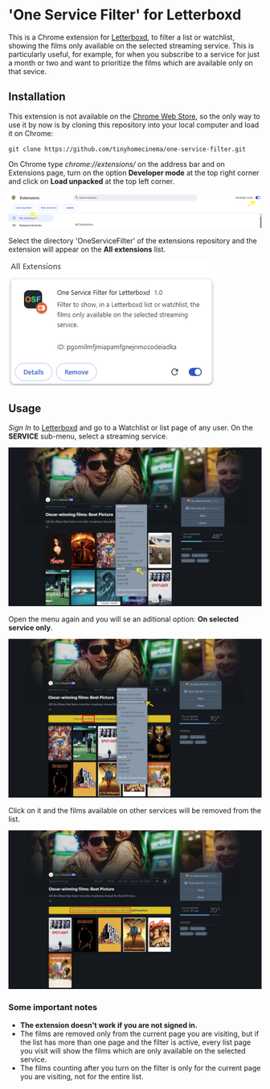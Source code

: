 # 'One Service Filter' for Letterboxd

This is a Chrome extension for [Letterboxd](https://letterboxd.com/), to filter a list or watchlist, showing the films only available on the selected streaming service. This is particularly useful, for example, for when you subscribe to a service for just a month or two and want to prioritize the films which are available only on that sevice.

## Installation

This extension is not available on the [Chrome Web Store](https://chromewebstore.google.com/), so the only way to use it by now is by cloning this repository into your local computer and load it on Chrome:

```
git clone https://github.com/tinyhomecinema/one-service-filter.git
```

On Chrome type _chrome://extensions/_ on the address bar and on Extensions page, turn on the option **Developer mode** at the top right corner and click on **Load unpacked** at the top left corner.

![Loading extension](images/img_1.png)

Select the directory 'OneServiceFilter' of the extensions repository and the extension will appear on the **All extensions** list.

![Extension list](images/img_2.png)

## Usage

_Sign In_ to [Letterboxd](https://letterboxd.com/) and go to a Watchlist or list page of any user. On the **SERVICE** sub-menu, select a streaming service.

![SERVICE menu](images/img_3.png)

Open the menu again and you will se an aditional option: **On selected service only**.

![Additional option](images/img_4.png)

Click on it and the films available on other services will be removed from the list.

![Filtered list](images/img_5.png)

### Some important notes
- **The extension doesn't work if you are not signed in.**
- The films are removed only from the current page you are visiting, but if the list has more than one page and the filter is active, every list page you visit will show the films which are only available on the selected service.
- The films counting after you turn on the filter is only for the current page you are visiting, not for the entire list.

